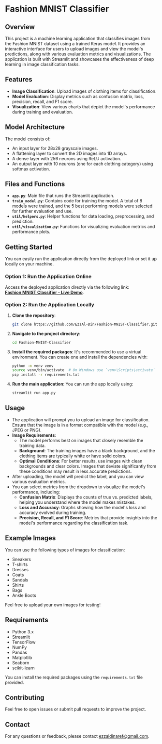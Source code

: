 # Fashion MNIST Classifier

## Overview

This project is a machine learning application that classifies images from the Fashion MNIST dataset using a trained Keras model. It provides an interactive interface for users to upload images and view the model's predictions, along with various evaluation metrics and visualizations. The application is built with Streamlit and showcases the effectiveness of deep learning in image classification tasks.

## Features

- **Image Classification**: Upload images of clothing items for classification.
- **Model Evaluation**: Display metrics such as confusion matrix, loss, precision, recall, and F1 score.
- **Visualization**: View various charts that depict the model's performance during training and evaluation.

## Model Architecture

The model consists of:
- An input layer for 28x28 grayscale images.
- A flattening layer to convert the 2D images into 1D arrays.
- A dense layer with 256 neurons using ReLU activation.
- An output layer with 10 neurons (one for each clothing category) using softmax activation.

## Files and Functions

- **`app.py`**: Main file that runs the Streamlit application.
- **`train_model.py`**: Contains code for training the model. A total of 8 models were trained, and the 5 best performing models were selected for further evaluation and use.
- **`util/helpers.py`**: Helper functions for data loading, preprocessing, and prediction.
- **`util/visualization.py`**: Functions for visualizing evaluation metrics and performance plots.

## Getting Started

You can easily run the application directly from the deployed link or set it up locally on your machine.

### Option 1: Run the Application Online
Access the deployed application directly via the following link:  
**[Fashion MNIST Classifier - Live Demo](https://fashion-mnist-classifier.streamlit.app/)**.

### Option 2: Run the Application Locally

1. **Clone the repository**:
    ```bash
    git clone https://github.com/EzzAl-Din/Fashion-MNIST-Classifier.git
    ```

2. **Navigate to the project directory**:
    ```bash
    cd Fashion-MNIST-Classifier
    ```

3. **Install the required packages**:
    It's recommended to use a virtual environment. You can create one and install the dependencies with:
    ```bash
    python -m venv venv
    source venv/bin/activate  # On Windows use `venv\Scripts\activate`
    pip install -r requirements.txt
    ```

4. **Run the main application**:
    You can run the app locally using:
    ```bash
    streamlit run app.py
    ```

## Usage

- The application will prompt you to upload an image for classification. Ensure that the image is in a format compatible with the model (e.g., JPEG or PNG).
- **Image Requirements**:
  - The model performs best on images that closely resemble the training data.
  - **Background**: The training images have a black background, and the clothing items are typically white or have solid colors.
  - **Optimal Conditions**: For better results, use images with clean backgrounds and clear colors. Images that deviate significantly from these conditions may result in less accurate predictions.
- After uploading, the model will predict the label, and you can view various evaluation metrics.
- You can select metrics from the dropdown to visualize the model's performance, including:
  - **Confusion Matrix**: Displays the counts of true vs. predicted labels, helping you understand where the model makes mistakes.
  - **Loss and Accuracy**: Graphs showing how the model's loss and accuracy evolved during training.
  - **Precision, Recall, and F1 Score**: Metrics that provide insights into the model's performance regarding the classification task.


## Example Images

You can use the following types of images for classification:
- Sneakers
- T-shirts
- Dresses
- Coats
- Sandals
- Shirts
- Bags
- Ankle Boots

Feel free to upload your own images for testing!

## Requirements

- Python 3.x
- Streamlit
- TensorFlow
- NumPy
- Pandas
- Matplotlib
- Seaborn
- scikit-learn

You can install the required packages using the `requirements.txt` file provided.

## Contributing

Feel free to open issues or submit pull requests to improve the project.

## Contact

For any questions or feedback, please contact [ezzaldinaref@gmail.com](mailto:ezzaldinaref@gmail.com).
